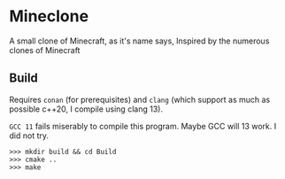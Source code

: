 # Mineclone

A small clone of Minecraft, as it's name says,
Inspired by the numerous clones of Minecraft


## Build 
Requires `conan` (for prerequisites) and `clang` (which support as much as possible c++20, I compile using clang 13). 

`GCC 11` fails miserably to compile this program. Maybe GCC will 13 work. I did not try.

```
>>> mkdir build && cd Build
>>> cmake ..
>>> make 
```
